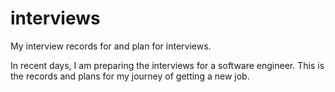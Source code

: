 # interviews
My interview records for and plan for interviews.

In recent days, I am preparing the interviews for a software engineer. This is the records and plans for my journey of getting a new job.
